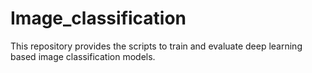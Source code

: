 # Image_classification
This repository provides the scripts to train and evaluate deep learning based image classification models.
